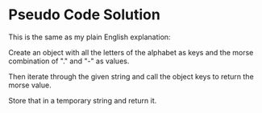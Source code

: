 # Pseudo Code Solution

This is the same as my plain English explanation:

Create an object with all the letters of the alphabet as keys and the morse combination of "." and "-" as values.

Then iterate through the given string and call the object keys to return the morse value.

Store that in a temporary string and return it.